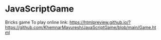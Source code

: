 # JavaScriptGame
Bricks game
To play online link: https://htmlpreview.github.io/?https://github.com/KhemnarMayuresh/JavaScriptGame/blob/main/Game.html

